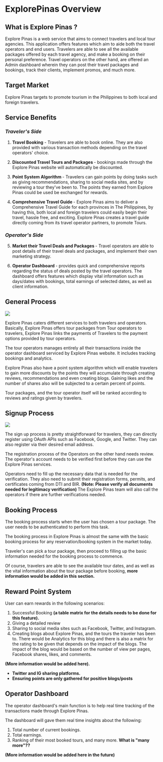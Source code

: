 # ExplorePinas Overview

## What is Explore Pinas ?

Explore Pinas is a web service that aims to connect travelers and local tour agencies. This application offers features which aim to aide both the travel operators and end users. Travelers are able to see all the available packages offered by each travel agency, and make a booking on their personal preference. Travel operators on the other hand, are offered an Admin dashboard wherein they can post their travel packages and bookings, track their clients, implement promos, and much more.

## Target Market

Explore Pinas targets to promote tourism in the Philippines to both local and foreign travelers.

## Service Benefits

### _Traveler's Side_

1.  <b>Travel Booking</b> - Travelers are able to book online. They are also provided with various transaction methods depending on the travel operators' choice.

2.  <b>Discounted Travel Tours and Packages </b> - bookings made through the Explore Pinas website will automatically be discounted.

3.  <b>Point System Algorithm </b> - Travelers can gain points by doing tasks such as giving recommendations, sharing to social media sites, and by reviewing a tour they've been to. The points they earned from Explore Pinas could be used be exchanged for rewards.

4.  <b>Comprehensive Travel Guide </b> - Explore Pinas aims to deliver a Comprehensive Travel Guide for each provinces in The Philippines, by having this, both local and foreign travelers could easily begin their travel, hassle free, and exciting. Explore Pinas creates a travel guide directly coming from its travel operator partners, to promote Tours.

### _Operator's Side_

5.  <b>Market their Travel Deals and Packages </b> - Travel operators are able to post details of their travel deals and packages, and implement their own marketing strategy.

6.  <b>Operator Dashboard </b> - provides quick and comprehensive reports regarding the status of deals posted by the travel operators. The dashboard offers features which display vital information such as days/dates with bookings, total earnings of selected dates, as well as client information.

## General Process

<img src="/img/common_transaction_process.png">

Explore Pinas caters different services to both travelers and operators.
Basically, Explore Pinas offers tour packages from Tour operators to travelers, Explore Pinas links the payments of Travelers to the payment options provided by tour operators.

The tour operators manages entirely all their transactions inside the operator dashboard serviced by Explore Pinas website. It includes tracking bookings and analytics.

Explore Pinas also have a point system algorithm which will enable travelers to gain more discounts by the points they will accumulate through creating reviews, recommendations and even creating blogs. Gaining likes and the number of shares also will be subjected to a certain percent of points.

Tour packages, and the tour operator itself will be ranked according to reviews and ratings given by travelers.

## Signup Process

<img src="/img/signup.png">

The sign up process is pretty straightforward for travelers, they can directly register using OAuth APIs such as Facebook, Google, and Twitter. They can also register via their desired email address.

The registration process of the Operators on the other hand needs review. The operator's account needs to be verified first before they can use the Explore Pinas services.

Operators need to fill up the necessary data that is needed for the verification. They also need to submit their registration forms, permits, and certificates coming from DTI and BIR. <b> (Note:  Please verify all documents needed for legitimacy verification) </b> The Explore Pinas team will also call the operators if there are further verifications needed.

## Booking Process

The booking process starts when the user has chosen a tour package. The user needs to be authenticated to perform this task.

The booking process in Explore Pinas is almost the same with the basic booking process for any reservation/booking system in the market today.

Traveler's can pick a tour package, then proceed to filling up the basic information needed for the booking process to commence.

Of course, travelers are able to see the available tour dates, and as well as the vital information about the tour package before booking,  <b>more information would be added in this section.</b>

## Reward Point System

User can earn rewards in the following scenarios:

1.  Successful Booking <b>(a table matrix for the details needs to be done for this feature).</b>
2.  Giving a detailed review
3.  Sharing to social media sites such as Facebook, Twitter, and Instagram.
4.  Creating blogs about Explore Pinas, and the tours the traveler has been to. There would be Analytics for this blog and there is also a matrix for the rating to be given that depends on the impact of the blogs. The impact of the blog would be based on the number of view per pages, Facebook shares, likes, and comments.

<b>(More information would be added here).
 - Twitter and IG sharing platforms.
 - Ensuring points are only gathered for positive blogs/posts</b>

## Operator Dashboard

The operator dashboard's main function is to help real time tracking of the transactions made through Explore Pinas.

The dashboard will gave them real time insights about the following:

1.  Total number of current bookings.
2.  Total earnings.
3.  Ranking of their most booked tours, and many more. <b>What is "many more"??</b>

<b>(More information would be added here in the future)</b>
